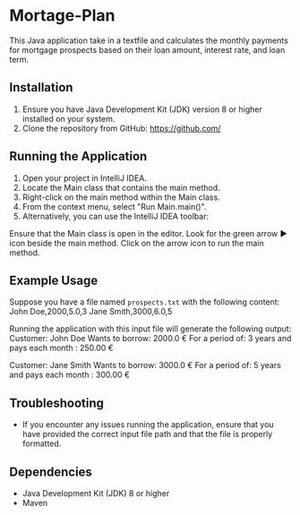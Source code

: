 # Mortage-Plan
 
This Java application take in a textfile and calculates the monthly payments for mortgage prospects based on their loan amount, interest rate, and loan term.

## Installation

1. Ensure you have Java Development Kit (JDK) version 8 or higher installed on your system.
2. Clone the repository from GitHub: https://github.com/

## Running the Application
1. Open your project in IntelliJ IDEA.
2. Locate the Main class that contains the main method.
3. Right-click on the main method within the Main class.
4. From the context menu, select "Run Main.main()".
5. Alternatively, you can use the IntelliJ IDEA toolbar:

Ensure that the Main class is open in the editor.
Look for the green arrow ▶️ icon beside the main method.
Click on the arrow icon to run the main method.

## Example Usage

Suppose you have a file named `prospects.txt` with the following content:
John Doe,2000,5.0,3
Jane Smith,3000,6.0,5

Running the application with this input file will generate the following output:
Customer: John Doe
Wants to borrow: 2000.0 €
For a period of: 3 years
and pays each month : 250.00 €

Customer: Jane Smith
Wants to borrow: 3000.0 €
For a period of: 5 years
and pays each month : 300.00 €

## Troubleshooting
- If you encounter any issues running the application, ensure that you have provided the correct input file path and that the file is properly formatted.


## Dependencies

- Java Development Kit (JDK) 8 or higher
- Maven

